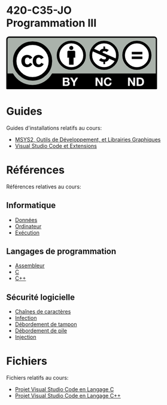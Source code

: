 # 420-C35-JO<br>Programmation III

![CCL](Documents/Images/by-nc-nd.png)

# Guides

Guides d'installations relatifs au cours:

- [MSYS2, Outils de Développement, et Librairies Graphiques](https://github.com/Singcaster-CRLJ/420-201-RE/blob/main/Documents/MSYS2.md)
- [Visual Studio Code et Extensions](https://github.com/Singcaster-CRLJ/420-201-RE/blob/main/Documents/VSCode.md)

# Références

Références relatives au cours:

## Informatique

- [Données](Documents/Data.md)
- [Ordinateur](Documents/PC.md)
- [Exécution](Documents/Execution.md)

## Langages de programmation

- [Assembleur](Documents/ASM.md)
- [C](http://etudions.ca/420-201-RE/blob/main/Documents/C.md)
- [C++](Documents/CPP.md)

## Sécurité logicielle

- [Chaînes de caractères](Documents/Strings.md)
- [Infection](Documents/Infection.md)
- [Débordement de tampon](Documents/BufferOverflow.md)
- [Débordement de pile](Documents/StackOverflow.md)
- [Injection](Documents/ShellCode.md)

# Fichiers

Fichiers relatifs au cours:

- [Projet Visual Studio Code en Langage C](Documents/Files/VSCodeCProject.zip)
- [Projet Visual Studio Code en Langage C++](Documents/Files/VSCodeCPPProject.zip)
